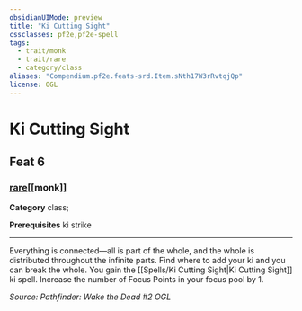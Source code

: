 ```yaml
---
obsidianUIMode: preview
title: "Ki Cutting Sight"
cssclasses: pf2e,pf2e-spell
tags:
  - trait/monk
  - trait/rare
  - category/class
aliases: "Compendium.pf2e.feats-srd.Item.sNth17W3rRvtqjQp"
license: OGL
---
```

# Ki Cutting Sight
## Feat 6
### [rare](rare "Rare Rarity Trait")[[monk]]

**Category** class; 



**Prerequisites** ki strike
* * *
Everything is connected—all is part of the whole, and the whole is distributed throughout the infinite parts. Find where to add your ki and you can break the whole. You gain the [[Spells/Ki Cutting Sight|Ki Cutting Sight]] ki spell. Increase the number of Focus Points in your focus pool by 1.

*Source: Pathfinder: Wake the Dead #2*
*OGL*